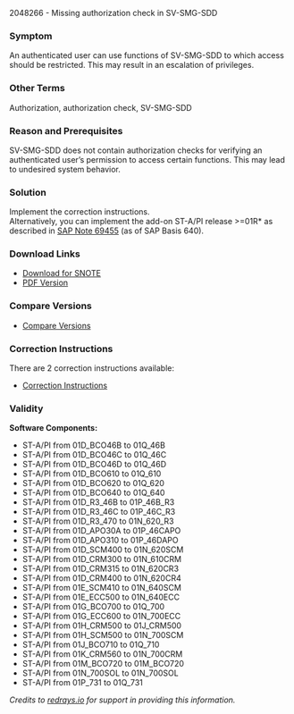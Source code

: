 2048266 - Missing authorization check in SV-SMG-SDD

### Symptom
An authenticated user can use functions of SV-SMG-SDD to which access should be restricted. This may result in an escalation of privileges.

### Other Terms
Authorization, authorization check, SV-SMG-SDD

### Reason and Prerequisites
SV-SMG-SDD does not contain authorization checks for verifying an authenticated user’s permission to access certain functions. This may lead to undesired system behavior.

### Solution
Implement the correction instructions.  
Alternatively, you can implement the add-on ST-A/PI release >=01R* as described in [SAP Note 69455](https://me.sap.com/notes/69455) (as of SAP Basis 640).

### Download Links
- [Download for SNOTE](https://notesdownloads.sap.com/note/0040000012175492017)
- [PDF Version](https://userapps.support.sap.com/sap/support/sfm/notes/print/0002048266?language=en-US&token=75900BAC212BB25F143E0F538538CEA5)

### Compare Versions
- [Compare Versions](https://me.sap.com/notesLatestChanges/0002048266/E/diff)

### Correction Instructions
There are 2 correction instructions available:
- [Correction Instructions](https://me.sap.com/corrins/0002048266/389)

### Validity
**Software Components:**
- ST-A/PI from 01D_BCO46B to 01Q_46B
- ST-A/PI from 01D_BCO46C to 01Q_46C
- ST-A/PI from 01D_BCO46D to 01Q_46D
- ST-A/PI from 01D_BCO610 to 01Q_610
- ST-A/PI from 01D_BCO620 to 01Q_620
- ST-A/PI from 01D_BCO640 to 01Q_640
- ST-A/PI from 01D_R3_46B to 01P_46B_R3
- ST-A/PI from 01D_R3_46C to 01P_46C_R3
- ST-A/PI from 01D_R3_470 to 01N_620_R3
- ST-A/PI from 01D_APO30A to 01P_46CAPO
- ST-A/PI from 01D_APO310 to 01P_46DAPO
- ST-A/PI from 01D_SCM400 to 01N_620SCM
- ST-A/PI from 01D_CRM300 to 01N_610CRM
- ST-A/PI from 01D_CRM315 to 01N_620CR3
- ST-A/PI from 01D_CRM400 to 01N_620CR4
- ST-A/PI from 01E_SCM410 to 01N_640SCM
- ST-A/PI from 01E_ECC500 to 01N_640ECC
- ST-A/PI from 01G_BCO700 to 01Q_700
- ST-A/PI from 01G_ECC600 to 01N_700ECC
- ST-A/PI from 01H_CRM500 to 01J_CRM500
- ST-A/PI from 01H_SCM500 to 01N_700SCM
- ST-A/PI from 01J_BCO710 to 01Q_710
- ST-A/PI from 01K_CRM560 to 01N_700CRM
- ST-A/PI from 01M_BCO720 to 01M_BCO720
- ST-A/PI from 01N_700SOL to 01N_700SOL
- ST-A/PI from 01P_731 to 01Q_731

*Credits to [redrays.io](https://redrays.io) for support in providing this information.*